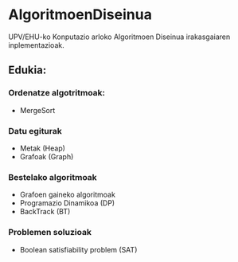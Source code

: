 # AlgoritmoenDiseinua
UPV/EHU-ko Konputazio arloko Algoritmoen Diseinua irakasgaiaren inplementazioak.
## Edukia:
### Ordenatze algotritmoak:
- MergeSort
### Datu egiturak
- Metak (Heap)
- Grafoak (Graph)
### Bestelako algoritmoak
- Grafoen gaineko algoritmoak
- Programazio Dinamikoa (DP)
- BackTrack (BT)
### Problemen soluzioak
- Boolean satisfiability problem (SAT)
